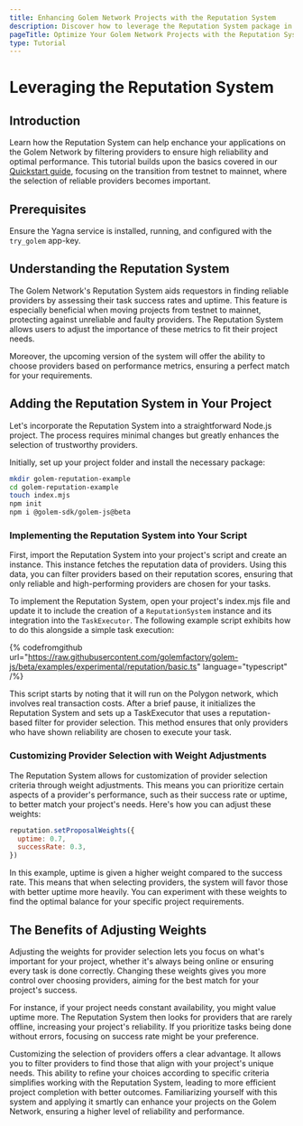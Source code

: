 ```yaml
---
title: Enhancing Golem Network Projects with the Reputation System
description: Discover how to leverage the Reputation System package in your Node.js projects on the Golem Network to filter high-quality providers, optimizing the performance and reliability of your tasks.
pageTitle: Optimize Your Golem Network Projects with the Reputation System - Developer Tutorial
type: Tutorial
---
```


# Leveraging the Reputation System

## Introduction

Learn how the Reputation System can help enchance your applications on the Golem Network by filtering providers to ensure high reliability and optimal performance. This tutorial builds upon the basics covered in our [Quickstart guide](/docs/creators/javascript/quickstarts/quickstart), focusing on the transition from testnet to mainnet, where the selection of reliable providers becomes important.

## Prerequisites

Ensure the Yagna service is installed, running, and configured with the `try_golem` app-key.

## Understanding the Reputation System

The Golem Network's Reputation System aids requestors in finding reliable providers by assessing their task success rates and uptime. This feature is especially beneficial when moving projects from testnet to mainnet, protecting against unreliable and faulty providers. The Reputation System allows users to adjust the importance of these metrics to fit their project needs.

Moreover, the upcoming version of the system will offer the ability to choose providers based on performance metrics, ensuring a perfect match for your requirements.

## Adding the Reputation System in Your Project

Let's incorporate the Reputation System into a straightforward Node.js project. The process requires minimal changes but greatly enhances the selection of trustworthy providers.

Initially, set up your project folder and install the necessary package:

```bash
mkdir golem-reputation-example
cd golem-reputation-example
touch index.mjs
npm init
npm i @golem-sdk/golem-js@beta

```

### Implementing the Reputation System into Your Script

First, import the Reputation System into your project's script and create an instance. This instance fetches the reputation data of providers. Using this data, you can filter providers based on their reputation scores, ensuring that only reliable and high-performing providers are chosen for your tasks.

To implement the Reputation System, open your project's index.mjs file and update it to include the creation of a `ReputationSystem` instance and its integration into the `TaskExecutor`. The following example script exhibits how to do this alongside a simple task execution:

{% codefromgithub url="https://raw.githubusercontent.com/golemfactory/golem-js/beta/examples/experimental/reputation/basic.ts" language="typescript" /%}

This script starts by noting that it will run on the Polygon network, which involves real transaction costs. After a brief pause, it initializes the Reputation System and sets up a TaskExecutor that uses a reputation-based filter for provider selection. This method ensures that only providers who have shown reliability are chosen to execute your task.

### Customizing Provider Selection with Weight Adjustments

The Reputation System allows for customization of provider selection criteria through weight adjustments. This means you can prioritize certain aspects of a provider's performance, such as their success rate or uptime, to better match your project's needs. Here's how you can adjust these weights:

```js
reputation.setProposalWeights({
  uptime: 0.7,
  successRate: 0.3,
})
```

In this example, uptime is given a higher weight compared to the success rate. This means that when selecting providers, the system will favor those with better uptime more heavily. You can experiment with these weights to find the optimal balance for your specific project requirements.

## The Benefits of Adjusting Weights

Adjusting the weights for provider selection lets you focus on what's important for your project, whether it's always being online or ensuring every task is done correctly. Changing these weights gives you more control over choosing providers, aiming for the best match for your project's success.

For instance, if your project needs constant availability, you might value uptime more. The Reputation System then looks for providers that are rarely offline, increasing your project's reliability. If you prioritize tasks being done without errors, focusing on success rate might be your preference.

Customizing the selection of providers offers a clear advantage. It allows you to filter providers to find those that align with your project's unique needs. This ability to refine your choices according to specific criteria simplifies working with the Reputation System, leading to more efficient project completion with better outcomes. Familiarizing yourself with this system and applying it smartly can enhance your projects on the Golem Network, ensuring a higher level of reliability and performance.
